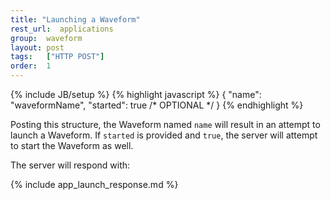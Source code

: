 ```yaml
---
title: "Launching a Waveform"
rest_url:  applications
group:  waveform
layout: post
tags:   ["HTTP POST"]
order:  1
---
```

{% include JB/setup %}
{% highlight javascript %}
{
    "name":     "waveformName",
    "started":  true            /* OPTIONAL */
}
{% endhighlight %}

Posting this structure, the Waveform named `name` will result in an attempt to launch a Waveform.  If `started` is provided and `true`, the server will attempt to start the Waveform as well.

The server will respond with:

{% include app_launch_response.md %}